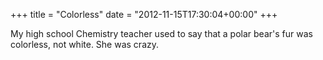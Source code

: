+++
title = "Colorless"
date = "2012-11-15T17:30:04+00:00"
+++

My high school Chemistry teacher used to say that a polar bear's fur was colorless, not white. She was crazy.
			